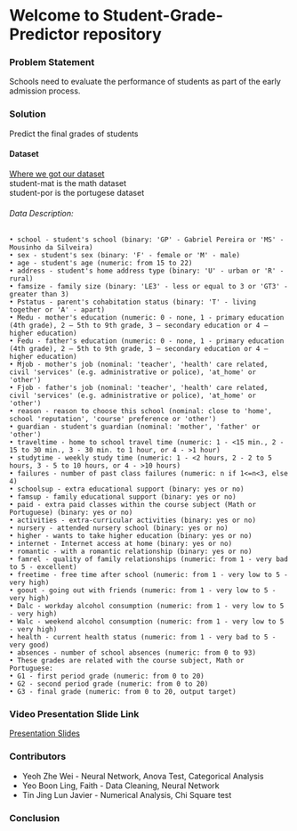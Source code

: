 # Welcome to Student-Grade-Predictor repository
### Problem Statement 
Schools need to evaluate the performance of students as part of the early admission process. 

### Solution 
Predict the final grades of students 

#### Dataset
[Where we got our dataset](https://www.kaggle.com/datasets/uciml/student-alcohol-consumption?resource=download)
<br/>student-mat is the math dataset
<br/>student-por is the portugese dataset

###### Data Description:
	• school - student's school (binary: 'GP' - Gabriel Pereira or 'MS' - Mousinho da Silveira)
	• sex - student's sex (binary: 'F' - female or 'M' - male)
	• age - student's age (numeric: from 15 to 22)
	• address - student's home address type (binary: 'U' - urban or 'R' - rural)
	• famsize - family size (binary: 'LE3' - less or equal to 3 or 'GT3' - greater than 3)
	• Pstatus - parent's cohabitation status (binary: 'T' - living together or 'A' - apart)
	• Medu - mother's education (numeric: 0 - none, 1 - primary education (4th grade), 2 – 5th to 9th grade, 3 – secondary education or 4 – higher education)
	• Fedu - father's education (numeric: 0 - none, 1 - primary education (4th grade), 2 – 5th to 9th grade, 3 – secondary education or 4 – higher education)
	• Mjob - mother's job (nominal: 'teacher', 'health' care related, civil 'services' (e.g. administrative or police), 'at_home' or 'other')
	• Fjob - father's job (nominal: 'teacher', 'health' care related, civil 'services' (e.g. administrative or police), 'at_home' or 'other')
	• reason - reason to choose this school (nominal: close to 'home', school 'reputation', 'course' preference or 'other')
	• guardian - student's guardian (nominal: 'mother', 'father' or 'other')
	• traveltime - home to school travel time (numeric: 1 - <15 min., 2 - 15 to 30 min., 3 - 30 min. to 1 hour, or 4 - >1 hour)
	• studytime - weekly study time (numeric: 1 - <2 hours, 2 - 2 to 5 hours, 3 - 5 to 10 hours, or 4 - >10 hours)
	• failures - number of past class failures (numeric: n if 1<=n<3, else 4)
	• schoolsup - extra educational support (binary: yes or no)
	• famsup - family educational support (binary: yes or no)
	• paid - extra paid classes within the course subject (Math or Portuguese) (binary: yes or no)
	• activities - extra-curricular activities (binary: yes or no)
	• nursery - attended nursery school (binary: yes or no)
	• higher - wants to take higher education (binary: yes or no)
	• internet - Internet access at home (binary: yes or no)
	• romantic - with a romantic relationship (binary: yes or no)
	• famrel - quality of family relationships (numeric: from 1 - very bad to 5 - excellent)
	• freetime - free time after school (numeric: from 1 - very low to 5 - very high)
	• goout - going out with friends (numeric: from 1 - very low to 5 - very high)
	• Dalc - workday alcohol consumption (numeric: from 1 - very low to 5 - very high)
	• Walc - weekend alcohol consumption (numeric: from 1 - very low to 5 - very high)
	• health - current health status (numeric: from 1 - very bad to 5 - very good)
	• absences - number of school absences (numeric: from 0 to 93)
	• These grades are related with the course subject, Math or Portuguese:
	• G1 - first period grade (numeric: from 0 to 20)
	• G2 - second period grade (numeric: from 0 to 20)
 	• G3 - final grade (numeric: from 0 to 20, output target)

### Video Presentation Slide Link
[Presentation Slides](https://docs.google.com/presentation/d/1iafetCM_bZoypa1dB-oSQPS9U3_97gEjsPdnxpw_DiQ/edit?usp=sharing)

### Contributors
- Yeoh Zhe Wei - Neural Network, Anova Test, Categorical Analysis
-  Yeo Boon Ling, Faith - Data Cleaning,  Neural Network
-  Tin Jing Lun Javier - Numerical Analysis, Chi Square test

### Conclusion

